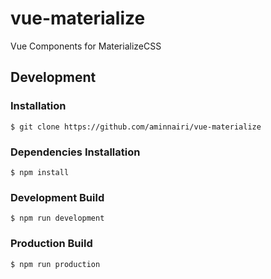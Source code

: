 # vue-materialize

Vue Components for MaterializeCSS

## Development

### Installation

```console
$ git clone https://github.com/aminnairi/vue-materialize
```

### Dependencies Installation

```console
$ npm install
```

### Development Build

```console
$ npm run development
```

### Production Build

```console
$ npm run production
```
